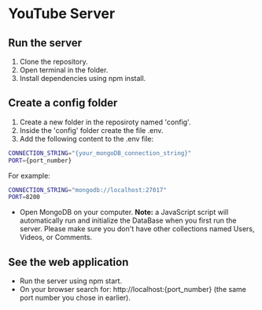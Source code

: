 # YouTube Server

## Run the server
1. Clone the repository.
2. Open terminal in the folder.
3. Install dependencies using npm install.

## Create a config folder
1. Create a new folder in the reposiroty named 'config'.
2. Inside the 'config' folder create the file .env.
3. Add the following content to the .env file:
  ```bash
  CONNECTION_STRING="{your_mongoDB_connection_string}"
  PORT={port_number}
  ```
  For example:
  ```bash
  CONNECTION_STRING="mongodb://localhost:27017"
  PORT=8200
  ```

* Open MongoDB on your computer.
**Note:**  a JavaScript script will automatically run and initialize the DataBase when you first run the server. Please make sure you don't have other collections named Users, Videos,    or Comments.
  
## See the web application
* Run the server using npm start.
* On your browser search for: http://localhost:{port_number} (the same port number you chose in earlier).



